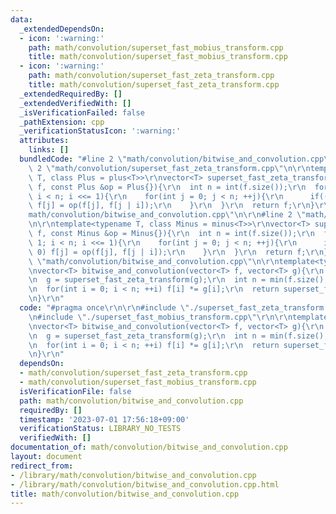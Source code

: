```yaml
---
data:
  _extendedDependsOn:
  - icon: ':warning:'
    path: math/convolution/superset_fast_mobius_transform.cpp
    title: math/convolution/superset_fast_mobius_transform.cpp
  - icon: ':warning:'
    path: math/convolution/superset_fast_zeta_transform.cpp
    title: math/convolution/superset_fast_zeta_transform.cpp
  _extendedRequiredBy: []
  _extendedVerifiedWith: []
  _isVerificationFailed: false
  _pathExtension: cpp
  _verificationStatusIcon: ':warning:'
  attributes:
    links: []
  bundledCode: "#line 2 \"math/convolution/bitwise_and_convolution.cpp\"\n\r\n#line\
    \ 2 \"math/convolution/superset_fast_zeta_transform.cpp\"\n\r\ntemplate<typename\
    \ T, class Plus = plus<T>>\r\nvector<T> superset_fast_zeta_transform(vector<T>\
    \ f, const Plus &op = Plus{}){\r\n  int n = int(f.size());\r\n  for(int i = 1;\
    \ i < n; i <<= 1){\r\n    for(int j = 0; j < n; ++j){\r\n      if((i&j) == 0)\
    \ f[j] = op(f[j], f[j | i]);\r\n    }\r\n  }\r\n  return f;\r\n}\r\n#line 4 \"\
    math/convolution/bitwise_and_convolution.cpp\"\n\r\n#line 2 \"math/convolution/superset_fast_mobius_transform.cpp\"\
    \n\r\ntemplate<typename T, class Minus = minus<T>>\r\nvector<T> superset_fast_mobius_transform(vector<T>\
    \ f, const Minus &op = Minus{}){\r\n  int n = int(f.size());\r\n  for(int i =\
    \ 1; i < n; i <<= 1){\r\n    for(int j = 0; j < n; ++j){\r\n      if((i&j) ==\
    \ 0) f[j] = op(f[j], f[j | i]);\r\n    }\r\n  }\r\n  return f;\r\n}\r\n#line 6\
    \ \"math/convolution/bitwise_and_convolution.cpp\"\n\r\ntemplate<typename T>\r\
    \nvector<T> bitwise_and_convolution(vector<T> f, vector<T> g){\r\n  f = superset_fast_zeta_transform(f);\r\
    \n  g = superset_fast_zeta_transform(g);\r\n  int n = min(f.size(), g.size());\r\
    \n  for(int i = 0; i < n; ++i) f[i] *= g[i];\r\n  return superset_fast_mobius_transform(f);\r\
    \n}\r\n"
  code: "#pragma once\r\n\r\n#include \"./superset_fast_zeta_transform.cpp\"\r\n\r\
    \n#include \"./superset_fast_mobius_transform.cpp\"\r\n\r\ntemplate<typename T>\r\
    \nvector<T> bitwise_and_convolution(vector<T> f, vector<T> g){\r\n  f = superset_fast_zeta_transform(f);\r\
    \n  g = superset_fast_zeta_transform(g);\r\n  int n = min(f.size(), g.size());\r\
    \n  for(int i = 0; i < n; ++i) f[i] *= g[i];\r\n  return superset_fast_mobius_transform(f);\r\
    \n}\r\n"
  dependsOn:
  - math/convolution/superset_fast_zeta_transform.cpp
  - math/convolution/superset_fast_mobius_transform.cpp
  isVerificationFile: false
  path: math/convolution/bitwise_and_convolution.cpp
  requiredBy: []
  timestamp: '2023-07-01 17:56:18+09:00'
  verificationStatus: LIBRARY_NO_TESTS
  verifiedWith: []
documentation_of: math/convolution/bitwise_and_convolution.cpp
layout: document
redirect_from:
- /library/math/convolution/bitwise_and_convolution.cpp
- /library/math/convolution/bitwise_and_convolution.cpp.html
title: math/convolution/bitwise_and_convolution.cpp
---
```

